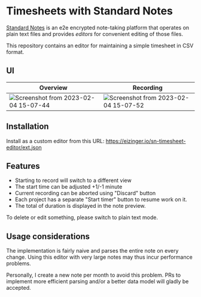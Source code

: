 # Timesheets with Standard Notes

[Standard Notes](https://standardnotes.com/) is an e2e encrypted note-taking platform that operates on plain text files and provides _editors_ for convenient editing of those files.

This repository contains an editor for maintaining a simple timesheet in CSV format.

## UI

| Overview                                                                                                                                     | Recording                                                                                                                                    |
| -------------------------------------------------------------------------------------------------------------------------------------------- | -------------------------------------------------------------------------------------------------------------------------------------------- |
| ![Screenshot from 2023-02-04 15-07-44](https://user-images.githubusercontent.com/5486389/216740894-cf370560-d652-49be-945d-7fa57d6f8735.png) | ![Screenshot from 2023-02-04 15-07-52](https://user-images.githubusercontent.com/5486389/216740900-db7cf9b5-d857-4772-83dd-600db1376f34.png) |

## Installation

Install as a custom editor from this URL: https://eizinger.io/sn-timesheet-editor/ext.json

## Features

- Starting to record will switch to a different view
- The start time can be adjusted +1/-1 minute
- Current recording can be aborted using "Discard" button
- Each project has a separate "Start timer" button to resume work on it.
- The total of duration is displayed in the note preview.

To delete or edit something, please switch to plain text mode.

## Usage considerations

The implementation is fairly naive and parses the entire note on every change.
Using this editor with very large notes may thus incur performance problems.

Personally, I create a new note per month to avoid this problem.
PRs to implement more efficient parsing and/or a better data model will gladly be accepted.
